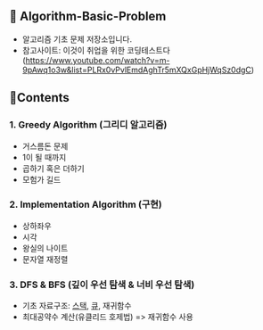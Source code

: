 ## 📙 Algorithm-Basic-Problem

* 알고리즘 기초 문제 저장소입니다.
* 참고사이트: 이것이 취업을 위한 코딩테스트다 (https://www.youtube.com/watch?v=m-9pAwq1o3w&list=PLRx0vPvlEmdAghTr5mXQxGpHjWqSz0dgC)

## 🧩Contents

### 1. Greedy Algorithm (그리디 알고리즘)

* 거스름돈 문제
* 1이 될 때까지
* 곱하기 혹은 더하기
* 모험가 길드

### 2. Implementation Algorithm (구현)

* 상하좌우
* 시각
* 왕실의 나이트
* 문자열 재정렬

### 3. DFS & BFS (깊이 우선 탐색 & 너비 우선 탐색)

* 기초 자료구조: [스택](https://github.com/Jung-kr/Algorithm-Basic-Problem/blob/main/DFS%20%26%20BFS/stack.cpp), [큐](https://github.com/Jung-kr/Algorithm-Basic-Problem/blob/main/DFS%20%26%20BFS/queue.cpp), 재귀함수
* 최대공약수 계산(유클리드 호제법) => 재귀함수 사용
